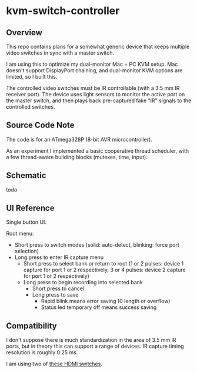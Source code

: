 # kvm-switch-controller

## Overview

This repo contains plans for a somewhat generic device that keeps multiple video switches in sync with a master switch.

I am using this to optimize my dual-monitor Mac + PC KVM setup. Mac doesn't support DisplayPort chaining, and dual-monitor KVM options are limited, so I built this.

The controlled video switches must be IR controllable (with a 3.5 mm IR receiver port). The device uses light sensors to monitor the active port on the master switch, and then plays back pre-captured fake "IR" signals to the controlled switches.

## Source Code Note

The code is for an ATmega328P (8-bit AVR microcontroller).

As an experiment I implemented a basic cooperative thread scheduler, with a few thread-aware building blocks (mutexes, time, input).

## Schematic

todo

## UI Reference

Single button UI.

Root menu:
- Short press to switch modes (solid: auto-detect, blinking: force port selection)
- Long press to enter IR capture menu
    - Short press to select bank or return to root (1 or 2 pulses: device 1 capture for port 1 or 2 respectively, 3 or 4 pulses: device 2 capture for port 1 or 2 respectively)
    - Long press to begin recording into selected bank
        - Short press to cancel
        - Long press to save
            - Rapid blink means error saving (0 length or overflow)
            - Status led temporary off means success saving

## Compatibility

I don't suppose there is much standardization in the area of 3.5 mm IR ports, but in theory this can support a range of devices. IR capture timing resolution is roughly 0.25 ms.

I am using two of [these HDMI switches](https://www.newegg.com/p/2W4-00B9-00002). 
